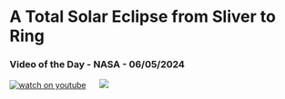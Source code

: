 # A Total Solar Eclipse from Sliver to Ring
### Video of the Day - NASA - 06/05/2024
[![watch on youtube](https://img.youtube.com/vi/28gtfSziCgU/mqdefault.jpg)](https://www.youtube.com/embed/28gtfSziCgU?rel=0)&nbsp; &nbsp; &nbsp; <img src="https://github-readme-streak-stats.herokuapp.com/?user=tempo-riz&theme=dracula" >



  
